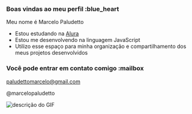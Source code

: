 ### Boas vindas ao meu perfil :blue_heart

Meu nome é Marcelo Paludetto

- Estou estudando na [Alura](https://www.alura.com.br)
- Estou me desenvolvendo na linguagem JavaScript
- Utilizo esse espaço para minha organização e compartilhamento dos meus projetos desenvolvidos

### Você pode entrar em contato comigo :mailbox

paludettomarcelo@gmail.com

@marcelopaludetto

![descrição do GIF](![image](https://github.com/LeonardoTadeu4K/LeonardoTadeu4K/assets/142615189/00e7a614-136f-46dd-952a-32dd4c4943ff)
)
